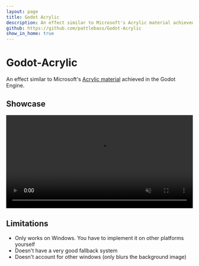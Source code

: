 ```yaml
---
layout: page
title: Godot Acrylic
description: An effect similar to Microsoft's Acrylic material achieved in the Godot Engine.
github: https://github.com/pattlebass/Godot-Acrylic
show_in_home: true
---
```


# Godot-Acrylic
An effect similar to Microsoft's [Acrylic material](https://docs.microsoft.com/en-us/windows/apps/design/style/acrylic) achieved in the Godot Engine.

## Showcase

<video width="100%" muted controls>
    <source src="https://user-images.githubusercontent.com/49322676/164967823-2c217985-0849-481f-b22a-5ae74d33e065.mp4" type="video/mp4">
</video>

## Limitations

* Only works on Windows. You have to implement it on other platforms yourself
* Doesn't have a very good fallback system
* Doesn't account for other windows (only blurs the background image)
